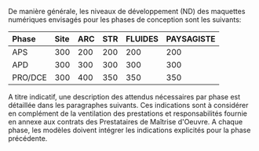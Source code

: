 De manière générale, les niveaux de développement \(ND\) des maquettes numériques envisagés pour les phases de conception sont les suivants:

| Phase | Site | ARC | STR | FLUIDES | PAYSAGISTE |
| :--- | :--- | :--- | :--- | :--- | :--- |
| APS | 300 | 200 | 200 | 200 | 200 |
| APD | 300 | 300 | 300 | 300 | 300 |
| PRO/DCE | 300 | 400 | 350 | 350 | 350 |

A titre indicatif, une description des attendus nécessaires par phase est détaillée dans les paragraphes suivants.
Ces indications sont à considérer en complément de la ventilation des prestations et responsabilités fournie en annexe aux contrats des Prestataires de Maîtrise d'Oeuvre. 
A chaque phase, les modèles doivent intégrer les indications explicités pour la phase précédente. 